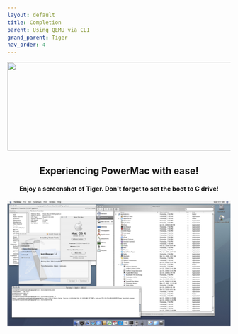 ```yaml
---
layout: default
title: Completion
parent: Using QEMU via CLI
grand_parent: Tiger
nav_order: 4
---
```


<p align="center">
  <img width="650" height="200" src="../../../../assets/HeaderCongrats.png">
</p>

<h2 align="center">Experiencing PowerMac with ease!</h2>
<h4 align="center">Enjoy a screenshot of Tiger. Don't forget to set the boot to C drive!</h4>

<a href="https://raw.githubusercontent.com/royalgraphx/DarwinKVM/main/docs/showcase/PowerMacTiger.png"><img src="../../../../showcase/PowerMacTiger.png" alt=""></a>
